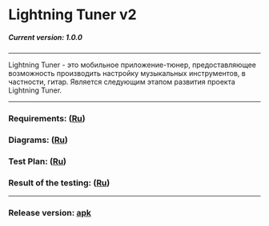 # Lightning Tuner v2
##### Current version: 1.0.0


***


Lightning Tuner - это мобильное приложение-тюнер, предоставляющее возможность производить настройку музыкальных инструментов, в частности, гитар. Является следующим этапом развития проекта Lightning Tuner.


***


### Requirements: ([Ru](https://github.com/NasterVill/LightningTunerV2/blob/master/Documents/Requirements/Requirements.md))


### Diagrams: ([Ru](https://github.com/NasterVill/LightningTunerV2/tree/master/Documents/Diagrams))

### Test Plan: ([Ru](https://github.com/NasterVill/LightningTunerV2/tree/master/Documents/Testing/TestPlan.md))

### Result of the testing: ([Ru](https://github.com/NasterVill/LightningTunerV2/tree/master/Documents/Testing/TestResults.md))

***

### Release version: [apk](https://github.com/NasterVill/LightningTunerV2/tree/master/Release)
